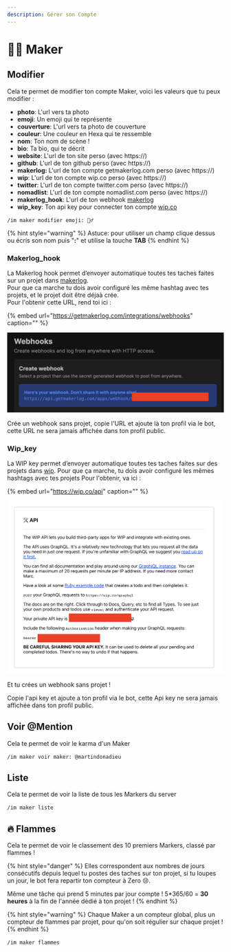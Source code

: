 ```yaml
---
description: Gérer son Compte
---
```


# 👨‍🌾 Maker

## Modifier

Cela te permet de modifier ton compte Maker, voici les valeurs que tu peux modifier :

* **photo**: L'url vers ta photo
* **emoji**: Un emoji qui te représente
* **couverture**: L'url vers ta photo de couverture
* **couleur**: Une couleur en Hexa qui te ressemble
* **nom**: Ton nom de scène ! 
* **bio**: Ta bio, qui te décrit 
* **website**: L'url de ton site perso \(avec https://\)
* **github**: L'url de ton github perso \(avec https://\)
* **makerlog:** L'url de ton compte getmakerlog.com perso \(avec https://\)
* **wip**: L'url de ton compte wip.co perso \(avec https://\)
* **twitter**: L'url de ton compte twitter.com perso \(avec https://\)
* **nomadlist**: L'url de ton compte nomadlist.com perso \(avec https://\)
* **makerlog\_hook**: L'url de ton webhook [makerlog](https://getmakerlog.com/)
* **wip\_key**: Ton api key pour connecter ton compte [wip.co](https://wip.co/)

```text
/im maker modifier emoji: 👷‍♂️
```

{% hint style="warning" %}
Astuce: pour utiliser un champ clique dessus ou écris son nom puis "**:**" et utilise la touche **TAB**
{% endhint %}

### Makerlog\_hook

La Makerlog hook permet d’envoyer automatique toutes tes taches faites sur un projet dans [makerlog](https://getmakerlog.com/).  
Pour que ca marche tu dois avoir configuré les même hashtag avec tes projets, et le projet doit être déjaà crée.  
Pour l'obtenir cette URL, rend toi ici :

{% embed url="https://getmakerlog.com/integrations/webhooks" caption="" %}

![](.gitbook/assets/screenshot-2021-05-12-at-16.06.07.png)

Crée un webhook sans projet, copie l'URL et ajoute là ton profil via le bot, cette URL ne sera jamais affichée dans ton profil public.

### Wip\_key

La WIP key permet d’envoyer automatique toutes tes taches faites sur des projets dans [wip](https://wip.co/). Pour que ça marche, tu dois avoir configuré les mêmes hashtags avec tes projets Pour l'obtenir, va ici :

{% embed url="https://wip.co/api" caption="" %}

![](.gitbook/assets/screenshot-2021-05-12-at-16.04.55.png)

Et tu crées un webhook sans projet !

Copie l'api key et ajoute a ton profil via le bot, cette Api key ne sera jamais affichée dans ton profil public.

## Voir @Mention

Cela te permet de voir le karma d'un Maker

```text
/im maker voir maker: @martindonadieu
```

## Liste

Cela te permet de voir la liste de tous les Markers du server

```text
/im maker liste
```

## 🔥 Flammes

Cela te permet de voir le classement des 10 premiers Markers, classé par flammes !

{% hint style="danger" %}
Elles correspondent aux nombres de jours consécutifs depuis lequel tu postes des taches sur ton projet, si tu loupes un jour, le bot fera repartir ton compteur à Zero 😢.

Même une tâche qui prend 5 minutes par jour compte ! 5\*365/60 = **30 heures** à la fin de l'année dédié à ton projet !
{% endhint %}

{% hint style="warning" %}
Chaque Maker a un compteur global, plus un compteur de flammes par projet, pour qu'on soit régulier sur chaque projet !
{% endhint %}

```text
/im maker flammes
```

